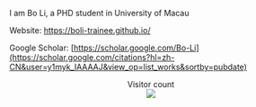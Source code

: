 <!-- ### Hi there 👋  -->
I am Bo Li, a PHD student in University of Macau

Website: https://boli-trainee.github.io/

Google Scholar: [https://scholar.google.com/Bo-Li](https://scholar.google.com/citations?hl=zh-CN&user=y1myk_IAAAAJ&view_op=list_works&sortby=pubdate)

<p align="center"> 
  Visitor count<br>
  <img src="https://profile-counter.glitch.me/Boli-trainee/count.svg" />
</p>
